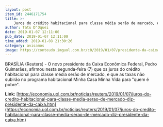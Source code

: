 ```yaml
---
layout: post
item_id: 2446171754
title: >-
    Juros do crédito habitacional para classe média serão de mercado, diz presidente da Caixa
author: Tatu D'Oquei
date: 2019-01-07 12:11:00
pub_date: 2019-01-07 12:11:00
time_added: 2019-01-08 21:30:26
category: avisamos
image: https://conteudo.imguol.com.br/c0/2019/01/07/presidente-da-caixa-pedro-guimaraes-1546887533953_615x300.png
---
```


BRASÍLIA (Reuters) - O novo presidente da Caixa Econômica Federal, Pedro Guimarães, afirmou nesta segunda-feira (7) que os juros do crédito habitacional para classe média serão de mercado, e que as taxas não subirão no programa habitacional Minha Casa Minha Vida para "quem é pobre".

**Link:** [https://economia.uol.com.br/noticias/reuters/2019/01/07/juros-do-credito-habitacional-para-classe-media-serao-de-mercado-diz-presidente-da-caixa.htm](https://economia.uol.com.br/noticias/reuters/2019/01/07/juros-do-credito-habitacional-para-classe-media-serao-de-mercado-diz-presidente-da-caixa.htm)

